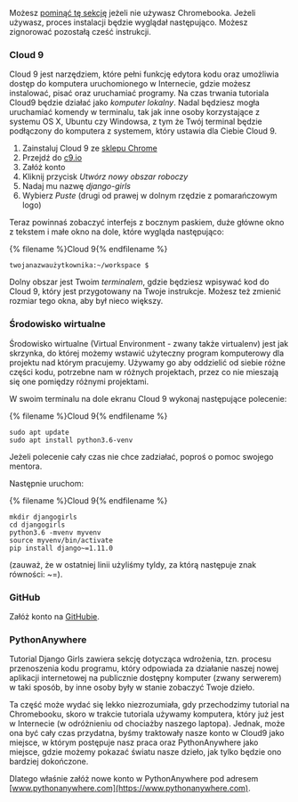Możesz [pominąć tę sekcję](http://tutorial.djangogirls.org/en/installation/#install-python) jeżeli nie używasz Chromebooka. Jeżeli używasz, proces instalacji będzie wyglądał następująco. Możesz zignorować pozostałą cześć instrukcji.

### Cloud 9

Cloud 9 jest narzędziem, które pełni funkcję edytora kodu oraz umożliwia dostęp do komputera uruchomionego w Internecie, gdzie możesz instalować, pisać oraz uruchamiać programy. Na czas trwania tutoriala Cloud9 będzie działać jako *komputer lokalny*. Nadal będziesz mogła uruchamiać komendy w terminalu, tak jak inne osoby korzystające z systemu OS X, Ubuntu czy Windowsa, z tym że Twój terminal będzie podłączony do komputera z systemem, który ustawia dla Ciebie Cloud 9.

1. Zainstaluj Cloud 9 ze [ sklepu Chrome](https://chrome.google.com/webstore/detail/cloud9/nbdmccoknlfggadpfkmcpnamfnbkmkcp)
2. Przejdź do [c9.io](https://c9.io)
3. Załóż konto
4. Kliknij przycisk *Utwórz nowy obszar roboczy*
5. Nadaj mu nazwę *django-girls*
6. Wybierz *Puste* (drugi od prawej w dolnym rzędzie z pomarańczowym logo)

Teraz powinnaś zobaczyć interfejs z bocznym paskiem, duże główne okno z tekstem i małe okno na dole, które wygląda następująco:

{% filename %}Cloud 9{% endfilename %}

    twojanazwaużytkownika:~/workspace $
    

Dolny obszar jest Twoim *terminalem*, gdzie będziesz wpisywać kod do Cloud 9, który jest przygotowany na Twoje instrukcje. Możesz też zmienić rozmiar tego okna, aby był nieco większy.

### Środowisko wirtualne

Środowisko wirtualne (Virtual Environment - zwany także virtualenv) jest jak skrzynka, do której możemy wstawić użyteczny program komputerowy dla projektu nad którym pracujemy. Używamy go aby oddzielić od siebie różne części kodu, potrzebne nam w różnych projektach, przez co nie mieszają się one pomiędzy różnymi projektami.

W swoim terminalu na dole ekranu Cloud 9 wykonaj następujące polecenie:

{% filename %}Cloud 9{% endfilename %}

    sudo apt update
    sudo apt install python3.6-venv
    

Jeżeli polecenie cały czas nie chce zadziałać, poproś o pomoc swojego mentora.

Następnie uruchom:

{% filename %}Cloud 9{% endfilename %}

    mkdir djangogirls
    cd djangogirls
    python3.6 -mvenv myvenv
    source myvenv/bin/activate
    pip install django~=1.11.0
    

(zauważ, że w ostatniej linii użyliśmy tyldy, za którą następuje znak równości: ~=).

### GitHub

Załóż konto na [GitHubie](https://github.com).

### PythonAnywhere

Tutorial Django Girls zawiera sekcję dotycząca wdrożenia, tzn. procesu przenoszenia kodu programu, który odpowiada za działanie naszej nowej aplikacji internetowej na publicznie dostępny komputer (zwany serwerem) w taki sposób, by inne osoby były w stanie zobaczyć Twoje dzieło.

Ta część może wydać się lekko niezrozumiała, gdy przechodzimy tutorial na Chromebooku, skoro w trakcie tutoriala używamy komputera, który już jest w Internecie (w odróżnieniu od chociażby naszego laptopa). Jednak, może ona być cały czas przydatna, byśmy traktowały nasze konto w Cloud9 jako miejsce, w którym postępuje nasz praca oraz PythonAnywhere jako miejsce, gdzie możemy pokazać światu nasze dzieło, jak tylko będzie ono bardziej dokończone.

Dlatego właśnie załóż nowe konto w PythonAnywhere pod adresem [www.pythonanywhere.com](https://www.pythonanywhere.com).
